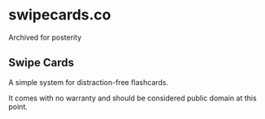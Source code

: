 # swipecards.co

Archived for posterity

## Swipe Cards

A simple system for distraction-free flashcards.

It comes with no warranty and should be considered public domain at this point.

